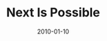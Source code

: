 ---
layout: message
category: message
series: "Next"
title: "Next Is Possible"
date: 2010-01-10
audio-description: "Chuck Mingo discusses Abraham and the importance of hope."
audio: "http://s3.amazonaws.com/crossroadsaudiomessages/Next2.mp3"
audio-title: "Next Is Possible"
audio-duration: "37:18"
video-description: "Chuck Mingo discusses Abraham and the importance of hope."
video-title: "Next is Possible"
video: "https://s3.amazonaws.com/crossroadsvideomessages/Next2.mp4"
video-poster: "https://www.crossroads.net/uploadedfiles/Next2-still.jpg"
program-description: ""
program: "http://www.crossroads.net/players/media/hq/01_09-10_10Program.pdf"
program-title: "Next Is Possible (Program)"
---